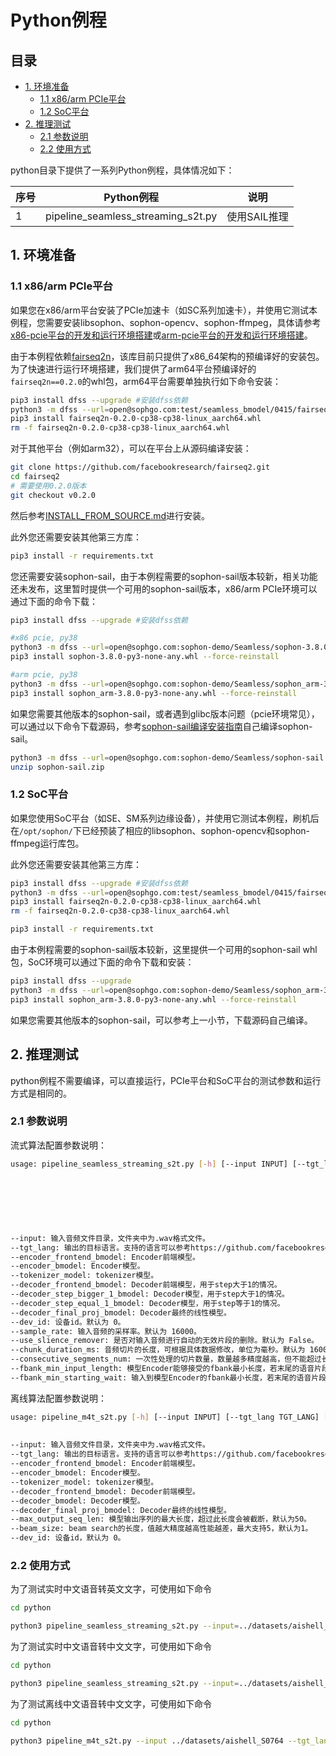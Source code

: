 # Python例程 <!-- omit in toc -->

## 目录 <!-- omit in toc -->
- [1. 环境准备](#1-环境准备)
  - [1.1 x86/arm PCIe平台](#11-x86arm-pcie平台)
  - [1.2 SoC平台](#12-soc平台)
- [2. 推理测试](#2-推理测试)
  - [2.1 参数说明](#21-参数说明)
  - [2.2 使用方式](#22-使用方式)

python目录下提供了一系列Python例程，具体情况如下：

| 序号  |             Python例程                    |             说明                |
| ---- | ----------------------------------------  | ------------------------------- |
| 1    |    pipeline_seamless_streaming_s2t.py     |         使用SAIL推理             |


## 1. 环境准备

### 1.1 x86/arm PCIe平台

如果您在x86/arm平台安装了PCIe加速卡（如SC系列加速卡），并使用它测试本例程，您需要安装libsophon、sophon-opencv、sophon-ffmpeg，具体请参考[x86-pcie平台的开发和运行环境搭建](../../../docs/Environment_Install_Guide.md#3-x86-pcie平台的开发和运行环境搭建)或[arm-pcie平台的开发和运行环境搭建](../../../docs/Environment_Install_Guide.md#5-arm-pcie平台的开发和运行环境搭建)。

由于本例程依赖[fairseq2n](https://github.com/facebookresearch/fairseq2/blob/v0.2.0/INSTALL_FROM_SOURCE.md)，该库目前只提供了x86_64架构的预编译好的安装包。为了快速进行运行环境搭建，我们提供了arm64平台预编译好的`fairseq2n==0.2.0`的whl包，arm64平台需要单独执行如下命令安装：
```bash
pip3 install dfss --upgrade #安装dfss依赖
python3 -m dfss --url=open@sophgo.com:test/seamless_bmodel/0415/fairseq2n-0.2.0-cp38-cp38-linux_aarch64.whl
pip3 install fairseq2n-0.2.0-cp38-cp38-linux_aarch64.whl
rm -f fairseq2n-0.2.0-cp38-cp38-linux_aarch64.whl
```
对于其他平台（例如arm32），可以在平台上从源码编译安装：
```bash
git clone https://github.com/facebookresearch/fairseq2.git
cd fairseq2
# 需要使用0.2.0版本
git checkout v0.2.0
```
然后参考[INSTALL_FROM_SOURCE.md](https://github.com/facebookresearch/fairseq2/blob/main/INSTALL_FROM_SOURCE.md)进行安装。

此外您还需要安装其他第三方库：
```bash
pip3 install -r requirements.txt
```
您还需要安装sophon-sail，由于本例程需要的sophon-sail版本较新，相关功能还未发布，这里暂时提供一个可用的sophon-sail版本，x86/arm PCIe环境可以通过下面的命令下载：
```bash
pip3 install dfss --upgrade #安装dfss依赖

#x86 pcie, py38
python3 -m dfss --url=open@sophgo.com:sophon-demo/Seamless/sophon-3.8.0-py3-none-any.whl
pip3 install sophon-3.8.0-py3-none-any.whl --force-reinstall

#arm pcie, py38
python3 -m dfss --url=open@sophgo.com:sophon-demo/Seamless/sophon_arm-3.8.0-py3-none-any.whl
pip3 install sophon_arm-3.8.0-py3-none-any.whl --force-reinstall
```
如果您需要其他版本的sophon-sail，或者遇到glibc版本问题（pcie环境常见），可以通过以下命令下载源码，参考[sophon-sail编译安装指南](https://doc.sophgo.com/sdk-docs/v23.07.01/docs_latest_release/docs/sophon-sail/docs/zh/html/1_build.html#)自己编译sophon-sail。
```bash
python3 -m dfss --url=open@sophgo.com:sophon-demo/Seamless/sophon-sail.zip
unzip sophon-sail.zip
```
### 1.2 SoC平台

如果您使用SoC平台（如SE、SM系列边缘设备），并使用它测试本例程，刷机后在`/opt/sophon/`下已经预装了相应的libsophon、sophon-opencv和sophon-ffmpeg运行库包。

此外您还需要安装其他第三方库：
```bash
pip3 install dfss --upgrade #安装dfss依赖
python3 -m dfss --url=open@sophgo.com:test/seamless_bmodel/0415/fairseq2n-0.2.0-cp38-cp38-linux_aarch64.whl
pip3 install fairseq2n-0.2.0-cp38-cp38-linux_aarch64.whl
rm -f fairseq2n-0.2.0-cp38-cp38-linux_aarch64.whl

pip3 install -r requirements.txt
```
由于本例程需要的sophon-sail版本较新，这里提供一个可用的sophon-sail whl包，SoC环境可以通过下面的命令下载和安装：
```bash
pip3 install dfss --upgrade
python3 -m dfss --url=open@sophgo.com:sophon-demo/Seamless/sophon_arm-3.8.0-py3-none-any.whl #arm soc, py38
pip3 install sophon_arm-3.8.0-py3-none-any.whl --force-reinstall
```
如果您需要其他版本的sophon-sail，可以参考上一小节，下载源码自己编译。

## 2. 推理测试
python例程不需要编译，可以直接运行，PCIe平台和SoC平台的测试参数和运行方式是相同的。
### 2.1 参数说明

流式算法配置参数说明：
```bash
usage: pipeline_seamless_streaming_s2t.py [-h] [--input INPUT] [--tgt_lang TGT_LANG] [--encoder_frontend_bmodel ENCODER_FRONTEND_BMODEL]
                                                                                                         [--encoder_bmodel ENCODER_BMODEL] [--tokenizer_model TOKENIZER_MODEL]
                                                                                                         [--decoder_frontend_bmodel DECODER_FRONTEND_BMODEL]
                                                                                                         [--decoder_step_bigger_1_bmodel DECODER_STEP_BIGGER_1_BMODEL] [--decoder_step_equal_1_bmodel DECODER_STEP_EQUAL_1_BMODEL]
                                                                                                         [--decoder_final_proj_bmodel DECODER_FINAL_PROJ_BMODEL] [--dev_id DEV_ID] [--sample_rate SAMPLE_RATE]
                                                                                                         [--use_slience_remover] [--chunk_duration_ms CHUNK_DURATION_MS] 
                                                                                                         [--consecutive_segments_num CONSECUTIVE_SEGMENTS_NUM]
                                                                                                         [--fbank_min_input_length FBANK_MIN_INPUT_LENGTH] [--fbank_min_starting_wait FBANK_MIN_STARTING_WAIT]
--input: 输入音频文件目录，文件夹中为.wav格式文件。
--tgt_lang: 输出的目标语言。支持的语言可以参考https://github.com/facebookresearch/seamless_communication/blob/main/docs/m4t/README.md#supported-languages，其中的'Target'列为'Tx'的语言，填上对应的'code'即可完成对应语言的识别或翻译
--encoder_frontend_bmodel: Encoder前端模型。
--encoder_bmodel: Encoder模型。
--tokenizer_model: tokenizer模型。
--decoder_frontend_bmodel: Decoder前端模型，用于step大于1的情况。
--decoder_step_bigger_1_bmodel: Decoder模型，用于step大于1的情况。
--decoder_step_equal_1_bmodel: Decoder模型，用于step等于1的情况。
--decoder_final_proj_bmodel: Decoder最终的线性模型。
--dev_id: 设备id。默认为 0。
--sample_rate: 输入音频的采样率。默认为 16000。
--use_slience_remover: 是否对输入音频进行自动的无效片段的删除。默认为 False。
--chunk_duration_ms: 音频切片的长度，可根据具体数据修改，单位为毫秒。默认为 1600。
--consecutive_segments_num: 一次性处理的切片数量，数量越多精度越高，但不能超过长度限制，默认为1。
--fbank_min_input_length: 模型Encoder能够接受的fbank最小长度，若末尾的语音片段小于该值，将被丢弃，默认为80。
--fbank_min_starting_wait: 输入到模型Encoder的fbank最小长度，若末尾的语音片段小于该值，会保留，当它大于--fbank_min_input_length的值时才有效，默认为48。
```

离线算法配置参数说明：
```bash
usage: pipeline_m4t_s2t.py [-h] [--input INPUT] [--tgt_lang TGT_LANG] [--encoder_frontend_bmodel ENCODER_FRONTEND_BMODEL] [--encoder_bmodel ENCODER_BMODEL]
                                                                                              [--tokenizer_model TOKENIZER_MODEL] [--decoder_frontend_bmodel DECODER_FRONTEND_BMODEL] [--decoder_bmodel DECODER_BMODEL]
                                                                                              [--decoder_final_proj_bmodel DECODER_FINAL_PROJ_BMODEL] [--max_output_seq_len MAX_OUTPUT_SEQ_LEN] [--beam_size BEAM_SIZE] [--dev_id DEV_ID]
--input: 输入音频文件目录，文件夹中为.wav格式文件。
--tgt_lang: 输出的目标语言。支持的语言可以参考https://github.com/facebookresearch/seamless_communication/blob/main/docs/m4t/README.md#supported-languages，其中的'Target'列为'Tx'的语言，填上对应的'code'即可完成对应语言的识别或翻译
--encoder_frontend_bmodel: Encoder前端模型。
--encoder_bmodel: Encoder模型。
--tokenizer_model: tokenizer模型。
--decoder_frontend_bmodel: Decoder前端模型。
--decoder_bmodel: Decoder模型。
--decoder_final_proj_bmodel: Decoder最终的线性模型。
--max_output_seq_len: 模型输出序列的最大长度，超过此长度会被截断，默认为50。
--beam_size: beam search的长度，值越大精度越高性能越差，最大支持5，默认为1。
--dev_id: 设备id，默认为 0。
```

### 2.2 使用方式
为了测试实时中文语音转英文文字，可使用如下命令

```bash
cd python

python3 pipeline_seamless_streaming_s2t.py --input=../datasets/aishell_S0764 --tgt_lang=eng --dev_id=0
```

为了测试实时中文语音转中文文字，可使用如下命令

```bash
cd python

python3 pipeline_seamless_streaming_s2t.py --input=../datasets/aishell_S0764 --tgt_lang=cmn --dev_id=0
```

为了测试离线中文语音转中文文字，可使用如下命令

```bash
cd python

python3 pipeline_m4t_s2t.py --input ../datasets/aishell_S0764 --tgt_lang=cmn --dev_id=0 --beam_size 5
```